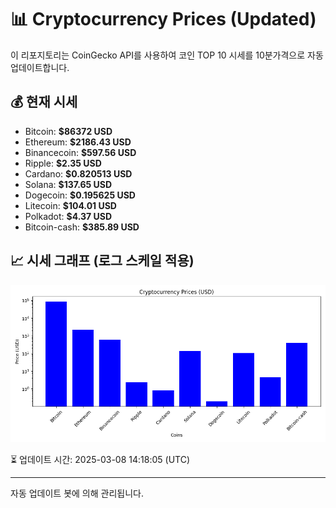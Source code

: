 
# 📊 Cryptocurrency Prices (Updated)

이 리포지토리는 CoinGecko API를 사용하여 코인 TOP 10 시세를 10분가격으로 자동 업데이트합니다.

## 💰 현재 시세
- Bitcoin: **$86372 USD**
- Ethereum: **$2186.43 USD**
- Binancecoin: **$597.56 USD**
- Ripple: **$2.35 USD**
- Cardano: **$0.820513 USD**
- Solana: **$137.65 USD**
- Dogecoin: **$0.195625 USD**
- Litecoin: **$104.01 USD**
- Polkadot: **$4.37 USD**
- Bitcoin-cash: **$385.89 USD**

## 📈 시세 그래프 (로그 스케일 적용)
![Crypto Prices](crypto_prices.png)

⏳ 업데이트 시간: 2025-03-08 14:18:05 (UTC)

---
자동 업데이트 봇에 의해 관리됩니다.
